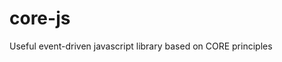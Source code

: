 core-js
=======

Useful event-driven javascript library based on CORE principles


<blockquote>
<script src="/core.js"></<script>

</blockquote>